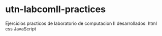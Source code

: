 # utn-labcomII-practices
Ejercicios practicos de laboratorio de computacion II desarrollados:
html
css
JavaScript
